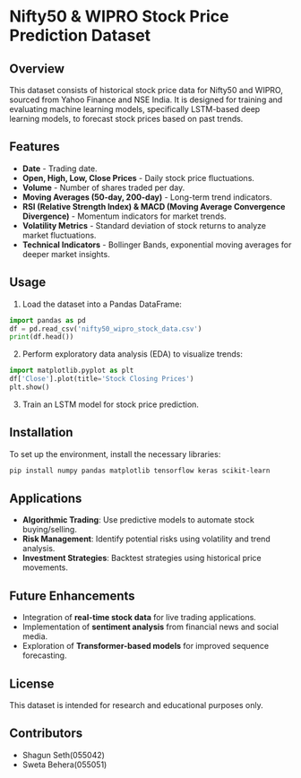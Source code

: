 # Nifty50 & WIPRO Stock Price Prediction Dataset

## Overview
This dataset consists of historical stock price data for Nifty50 and WIPRO, sourced from Yahoo Finance and NSE India. It is designed for training and evaluating machine learning models, specifically LSTM-based deep learning models, to forecast stock prices based on past trends.

## Features
- **Date** - Trading date.
- **Open, High, Low, Close Prices** - Daily stock price fluctuations.
- **Volume** - Number of shares traded per day.
- **Moving Averages (50-day, 200-day)** - Long-term trend indicators.
- **RSI (Relative Strength Index) & MACD (Moving Average Convergence Divergence)** - Momentum indicators for market trends.
- **Volatility Metrics** - Standard deviation of stock returns to analyze market fluctuations.
- **Technical Indicators** - Bollinger Bands, exponential moving averages for deeper market insights.

## Usage
1. Load the dataset into a Pandas DataFrame:
```python
import pandas as pd
df = pd.read_csv('nifty50_wipro_stock_data.csv')
print(df.head())
```
2. Perform exploratory data analysis (EDA) to visualize trends:
```python
import matplotlib.pyplot as plt
df['Close'].plot(title='Stock Closing Prices')
plt.show()
```
3. Train an LSTM model for stock price prediction.

## Installation
To set up the environment, install the necessary libraries:
```bash
pip install numpy pandas matplotlib tensorflow keras scikit-learn
```

## Applications
- **Algorithmic Trading**: Use predictive models to automate stock buying/selling.
- **Risk Management**: Identify potential risks using volatility and trend analysis.
- **Investment Strategies**: Backtest strategies using historical price movements.

## Future Enhancements
- Integration of **real-time stock data** for live trading applications.
- Implementation of **sentiment analysis** from financial news and social media.
- Exploration of **Transformer-based models** for improved sequence forecasting.

## License
This dataset is intended for research and educational purposes only.

## Contributors
- Shagun Seth(055042)
- Sweta Behera(055051)
